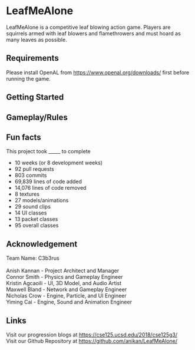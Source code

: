 # LeafMeAlone

LeafMeAlone is a competitive leaf blowing action game. Players are squirrels armed with leaf blowers and flamethrowers and must hoard as many leaves as possible.


## Requirements

Please install OpenAL from https://www.openal.org/downloads/ first before running the game.


## Getting Started


## Gameplay/Rules


## Fun facts

This project took _____ to complete
* 10 weeks (or 8 development weeks)
* 92 pull requests
* 803 commits
* 69,839 lines of code added
* 14,076 lines of code removed
* 8 textures
* 27 models/animations
* 29 sound clips
* 14 UI classes
* 13 packet classes
* 95 overall classes 


## Acknowledgement

Team Name: C3b3rus \
\
Anish Kannan - Project Architect and Manager \
Connor Smith - Physics and Gameplay Engineer \
Kristin Agcaoili - UI, 3D Model, and Audio Artist \
Maxwell Bland - Network and Gameplay Engineer \
Nicholas Crow - Engine, Particle, and UI Engineer \
Yiming Cai - Engine, Sound and Animation Engineer


## Links

Visit our progression blogs at https://cse125.ucsd.edu/2018/cse125g3/ \
Visit our Github Repository at https://github.com/anikan/LeafMeAlone/ 
